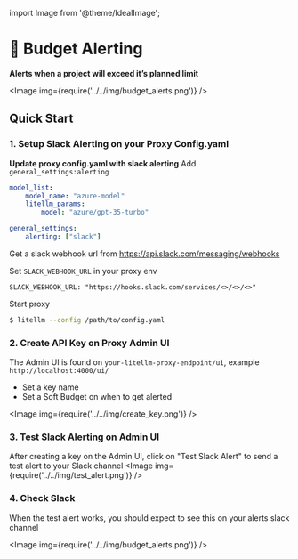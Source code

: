 import Image from '@theme/IdealImage';

# 🚨 Budget Alerting

**Alerts when a project will exceed it’s planned limit**

<Image img={require('../../img/budget_alerts.png')} />

## Quick Start

### 1. Setup Slack Alerting on your Proxy Config.yaml 

**Update proxy config.yaml with slack alerting**
Add `general_settings:alerting`
```yaml
model_list: 
    model_name: "azure-model"
    litellm_params:
        model: "azure/gpt-35-turbo"

general_settings: 
    alerting: ["slack"]
```

Get a slack webhook url from https://api.slack.com/messaging/webhooks


Set `SLACK_WEBHOOK_URL` in your proxy env

```shell
SLACK_WEBHOOK_URL: "https://hooks.slack.com/services/<>/<>/<>"
```

Start proxy
```bash
$ litellm --config /path/to/config.yaml
```


### 2. Create API Key on Proxy Admin UI
The Admin UI is found on `your-litellm-proxy-endpoint/ui`, example `http://localhost:4000/ui/` 

- Set a key name 
- Set a Soft Budget on when to get alerted 

<Image img={require('../../img/create_key.png')} />


### 3. Test Slack Alerting on Admin UI
After creating a key on the Admin UI, click on "Test Slack Alert" to send a test alert to your Slack channel
<Image img={require('../../img/test_alert.png')} />

### 4. Check Slack 

When the test alert works, you should expect to see this on your alerts slack channel 

<Image img={require('../../img/budget_alerts.png')} />